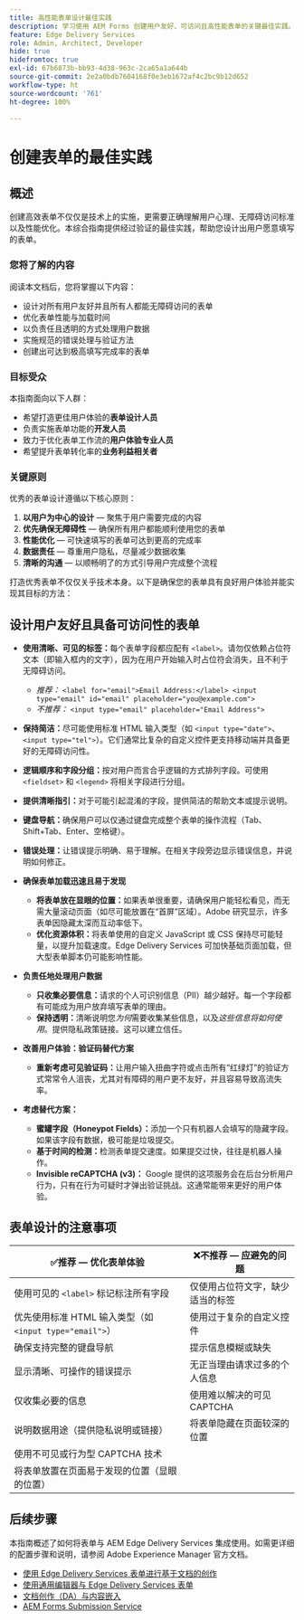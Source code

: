 ```yaml
---
title: 高性能表单设计最佳实践
description: 学习使用 AEM Forms 创建用户友好、可访问且高性能表单的关键最佳实践。提升数据质量、用户体验和提交成功率。
feature: Edge Delivery Services
role: Admin, Architect, Developer
hide: true
hidefromtoc: true
exl-id: 67b6873b-bb93-4d38-963c-2ca65a1a644b
source-git-commit: 2e2a0bdb7604168f0e3eb1672af4c2bc9b12d652
workflow-type: ht
source-wordcount: '761'
ht-degree: 100%

---
```


# 创建表单的最佳实践

## 概述

创建高效表单不仅仅是技术上的实施，更需要正确理解用户心理、无障碍访问标准以及性能优化。本综合指南提供经过验证的最佳实践，帮助您设计出用户愿意填写的表单。

### 您将了解的内容

阅读本文档后，您将掌握以下内容：

- 设计对所有用户友好并且所有人都能无障碍访问的表单
- 优化表单性能与加载时间
- 以负责任且透明的方式处理用户数据
- 实施规范的错误处理与验证方法
- 创建出可达到极高填写完成率的表单

### 目标受众

本指南面向以下人群：

- 希望打造更佳用户体验的&#x200B;**表单设计人员**
- 负责实施表单功能的&#x200B;**开发人员**
- 致力于优化表单工作流的&#x200B;**用户体验专业人员**
- 希望提升表单转化率的&#x200B;**业务利益相关者**

### 关键原则

优秀的表单设计遵循以下核心原则：

1. **以用户为中心的设计** — 聚焦于用户需要完成的内容
2. **优先确保无障碍性** — 确保所有用户都能顺利使用您的表单
3. **性能优化** — 可快速填写的表单可达到更高的完成率
4. **数据责任** — 尊重用户隐私，尽量减少数据收集
5. **清晰的沟通** — 以顺畅明了的方式引导用户完成整个流程

打造优秀表单不仅仅关乎技术本身。以下是确保您的表单具有良好用户体验并能实现其目标的方法：

## 设计用户友好且具备可访问性的表单

- **使用清晰、可见的标签：**&#x200B;每个表单字段都应配有 `<label>`。请勿仅依赖占位符文本（即输入框内的文字），因为在用户开始输入时占位符会消失，且不利于无障碍访问。
   - *推荐：* `<label for="email">Email Address:</label> <input type="email" id="email" placeholder="you@example.com">`
   - *不推荐：* `<input type="email" placeholder="Email Address">`
- **保持简洁：**&#x200B;尽可能使用标准 HTML 输入类型（如 `<input type="date">`、`<input type="tel">`）。它们通常比复杂的自定义控件更支持移动端并具备更好的无障碍访问性。
- **逻辑顺序和字段分组：**&#x200B;按对用户而言合乎逻辑的方式排列字段。可使用 `<fieldset>` 和 `<legend>` 将相关字段进行分组。
- **提供清晰指引：**&#x200B;对于可能引起混淆的字段，提供简洁的帮助文本或提示说明。
- **键盘导航：**&#x200B;确保用户可以仅通过键盘完成整个表单的操作流程（Tab、Shift+Tab、Enter、空格键）。
- **错误处理：**&#x200B;让错误提示明确、易于理解。在相关字段旁边显示错误信息，并说明如何修正。

- **确保表单加载迅速且易于发现**

   - **将表单放在显眼的位置：**&#x200B;如果表单很重要，请确保用户能轻松看见，而无需大量滚动页面（如尽可能放置在“首屏”区域）。Adobe 研究显示，许多表单因隐藏太深而互动率低下。
   - **优化资源体积：**&#x200B;将表单使用的自定义 JavaScript 或 CSS 保持尽可能轻量，以提升加载速度。Edge Delivery Services 可加快基础页面加载，但大型表单脚本仍可能影响性能。

- **负责任地处理用户数据**
   - **只收集必要信息：**&#x200B;请求的个人可识别信息（PII）越少越好。每一个字段都有可能成为用户放弃填写表单的理由。
   - **保持透明：**&#x200B;清晰说明您&#x200B;*为何*&#x200B;需要收集某些信息，以及&#x200B;*这些信息将如何使用*。提供隐私政策链接。这可以建立信任。

- **改善用户体验：验证码替代方案**

   - **重新考虑可见验证码：**&#x200B;让用户输入扭曲字符或点击所有“红绿灯”的验证方式常常令人沮丧，尤其对有障碍的用户更不友好，并且容易导致高流失率。

- **考虑替代方案：**
   - **蜜罐字段（Honeypot Fields）：**&#x200B;添加一个只有机器人会填写的隐藏字段。如果该字段有数据，极可能是垃圾提交。
   - **基于时间的检测：**&#x200B;检测表单提交速度。如果提交过快，往往是机器人操作。
   - **Invisible reCAPTCHA (v3)：** Google 提供的这项服务会在后台分析用户行为，只有在行为可疑时才弹出验证挑战。这通常能带来更好的用户体验。

## 表单设计的注意事项

| ✅推荐 — 优化表单体验 | ❌不推荐 — 应避免的问题 |
|----------------------------------------------------------------------|------------------------------------------------------------------|
| 使用可见的 `<label>` 标记标注所有字段 | 仅使用占位符文字，缺少适当的标签 |
| 优先使用标准 HTML 输入类型（如 `<input type="email">`） | 使用过于复杂的自定义控件 |
| 确保支持完整的键盘导航 | 提示信息模糊或缺失 |
| 显示清晰、可操作的错误提示 | 无正当理由请求过多的个人信息 |
| 仅收集必要的信息 | 使用难以解决的可见 CAPTCHA |
| 说明数据用途（提供隐私说明或链接） | 将表单隐藏在页面较深的位置 |
| 使用不可见或行为型 CAPTCHA 技术 |                                                                  |
| 将表单放置在页面易于发现的位置（显眼的位置） |                                                                  |


## 后续步骤

本指南概述了如何将表单与 AEM Edge Delivery Services 集成使用。如需更详细的配置步骤和说明，请参阅 Adobe Experience Manager 官方文档。

- [使用 Edge Delivery Services 表单进行基于文档的创作](/help/edge/docs/forms/tutorial.md)
- [使用通用编辑器与 Edge Delivery Services 表单](/help/edge/docs/forms/universal-editor/overview-universal-editor-for-edge-delivery-services-for-forms.md)
- [文档创作（DA）与内容嵌入](https://www.aem.live/developer/da-tutorial)
- [AEM Forms Submission Service](/help/edge/docs/forms/configure-submission-action-for-eds-forms.md)
